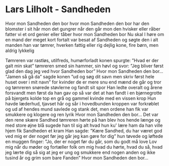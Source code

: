 # Lars Lilholt - Sandheden


Hvor mon Sandheden den bor
hvor mon Sandheden den bor
har den blomster i sit hår
mon det gungrer når den går
mon den hvisker eller råber
fatter vi et ord
genier eller tåber
hvor mon Sandheden bor
Nu skal I høre om en mand der meget kort fortalt
var besat af Sandheden og søgte den i alt
manden han var tømrer, hverken fattig eller rig
dejlig kone, fire børn, men aldrig lykkelig

Tømreren var rastløs, utilfreds, humørforladt
konen spurgte: ”Hvad er der galt min skat”
tømreren smed sin hammer, sin høvl og svor:
”Jeg bliver først glad den dag jeg ved hvor Sandheden bor”
Hvor mon Sandheden den bor…
”Jamen så gå da” sagde konen ”ud og søg dit savn
men skriv først hele huset over i mit navn”
for kvinder de er mere snu end mænd de går og tror
og tømreren snørede støvlerne og fandt sit spor
Han ledte overalt og årene forsvandt
men først da han gav op så var det at han fandt
i en bjørnegrotte på bjergets kolde top
en grå og gammel kvinde med en vissen krop
Hun havde læderhud, tjavset hår og sår i hovedbunden
kroppen var forkrøblet og ud af hendes mund
savlede og stank det, men ordene han fik
var smukkere og klogere og ren lyrik
Hvor mon Sandheden den bor…
Det var den rene skære Sandhed tømreren hørte på
han blev hos hende længe og med store øjne blå
sugede han til sig alt hvad hun ku' lære ham
da han ville hjem fik Sandheden et kram
Han sagde: ”Kære Sandhed, du har været god ved mig
er der noget før jeg går jeg kan gøre for dig”
hun tøvede og løftede en muggen finger: ”Jo,
der er noget før du går, som du godt må love
Lov mig når du møder og fortæller folk om mig
hvad du hørte, hvad du så, hvad jeg lærte dig
så sig at jeg er ung og smukkere end nogen anden
og ikke tusind år og grim som bare Fanden”
Hvor mon Sandheden den bor…

